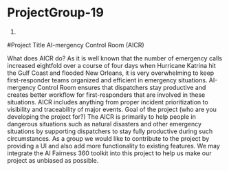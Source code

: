 # ProjectGroup-19
1.
#Project Title
AI-mergency Control Room (AICR)
       
   What does AICR do?
As it is well known that the number of emergency calls increased eightfold over a course of four days when Hurricane Katrina hit the Gulf Coast and flooded New Orleans, it is very overwhelming to keep first-responder teams organized and efficient in emergency situations. AI-mergency Control Room ensures that dispatchers stay productive and creates better workflow for first-responders that are involved in these situations.  AICR includes anything from proper incident prioritization to visibility and traceability of major events.
    Goal of the project (who are you developing the project for?)
The AICR is primarily to help people in dangerous situations such as natural disasters and other emergency situations by supporting dispatchers to stay fully productive during such circumstances. As a group we would like to contribute to the project by providing a UI and also add more functionality to existing features. We may integrate the AI Fairness 360 toolkit into this project to help us make our project as unbiased as possible.
